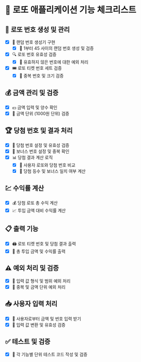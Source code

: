 # 📝 로또 애플리케이션 기능 체크리스트

## 🎲 로또 번호 생성 및 관리
- [x] 🔄 랜덤 번호 생성기 구현
  - [x] 🔢 1부터 45 사이의 랜덤 번호 생성 및 검증
- [x] 🔍 로또 번호 유효성 검증
  - [x] 🚫 유효하지 않은 번호에 대한 예외 처리
- [x] 🎟️ 로또 티켓 번호 세트 검증
  - [x] 🚫 중복 번호 및 크기 검증

## 💰 금액 관리 및 검증
- [x] 💵 금액 입력 및 양수 확인
- [x] 🧾 금액 단위 (1000원 단위) 검증

## 🏆 당첨 번호 및 결과 처리
- [x] 🥇 당첨 번호 설정 및 유효성 검증
- [x] 🎯 보너스 번호 설정 및 중복 확인
- [x] 📊 당첨 결과 계산 로직
  - [x] 🧮 사용자 로또와 당첨 번호 비교
  - [x] 🏅 당첨 등수 및 보너스 일치 여부 계산

## 💹 수익률 계산
- [x] 💰 당첨 로또 총 수익 계산
- [x] 📈 투입 금액 대비 수익률 계산

## 📋 출력 기능
- [x] 🖨️ 로또 티켓 번호 및 당첨 결과 출력
- [x] 💼 총 투입 금액 및 수익률 출력

## ⚠️ 예외 처리 및 검증
- [x] 🚨 입력 값 형식 및 범위 예외 처리
- [x] 🛑 중복 및 금액 단위 예외 처리

## 📥 사용자 입력 처리
- [x] 💬 사용자로부터 금액 및 번호 입력 받기
- [x] 📝 입력 값 변환 및 유효성 검증

## ✅ 테스트 및 검증
- [x] 🧪 각 기능별 단위 테스트 코드 작성 및 검증


